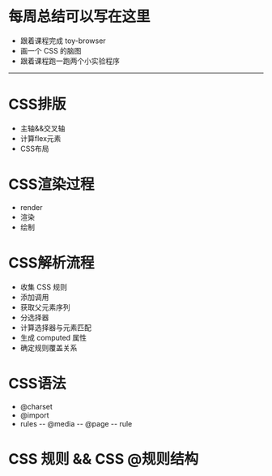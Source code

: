 # 每周总结可以写在这里
- 跟着课程完成 toy-browser
- 画一个 CSS 的脑图
- 跟着课程跑一跑两个小实验程序

---
# CSS排版
- 主轴&&交叉轴
- 计算flex元素
- CSS布局

# CSS渲染过程
- render
- 渲染
- 绘制

# CSS解析流程
- 收集 CSS 规则
- 添加调用
- 获取父元素序列
- 分选择器
- 计算选择器与元素匹配
- 生成 computed 属性
- 确定规则覆盖关系

# CSS语法
- @charset
- @import
- rules
-- @media
-- @page
-- rule

# CSS 规则 && CSS @规则结构
